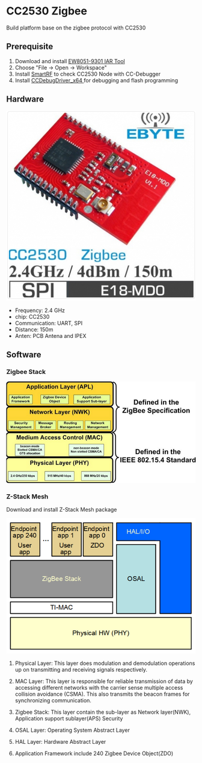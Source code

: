 # CC2530 Zigbee
Build platform base on the zigbee protocol with CC2530

## Prerequisite 
1. Download and install [EW8051-9301 IAR Tool](https://wiki.analog.com/resources/eval/user-guides/eval-ad5940/tools/iar_setup_guide)
2. Choose "File -> Open -> Workspace"
3. Install [SmartRF](http://www.ti.com/tool/FLASH-PROGRAMMER) to check CC2530 Node with CC-Debugger
4. Install [CCDebugDriver_x64 ](http://www.ti.com/tool/CC-DEBUGGER) for debugging and flash programming

## Hardware

![Architectural Hardware](Docs/hardware.PNG?raw=true)

- Frequency: 2.4 GHz
- chip: CC2530
- Communication: UART, SPI
- Distance: 150m
- Anten: PCB Antena and IPEX

## Software 

### Zigbee Stack 

![Zigbee Architecture](Docs/zigbee.PNG?raw=true)

### Z-Stack Mesh

Download and install Z-Stack Mesh package

![Architectural Z-Stack](Docs/software.PNG?raw=true)

1. Physical Layer: This layer does modulation and demodulation operations up on transmitting and receiving 
signals respectively.

2. MAC Layer: This layer is responsible for reliable transmission of data by accessing different networks
with the carrier sense multiple access collision avoidance (CSMA). This also transmits the beacon frames
for synchronizing communication.

3. Zigbee Stack: This layer contain the sub-layer as Network layer(NWK), Application support sublayer(APS)
Security

4. OSAL Layer: Operating System Abstract Layer

5. HAL Layer: Hardware Abstract Layer

6. Application Framework include 240 Zigbee Device Object(ZDO)







